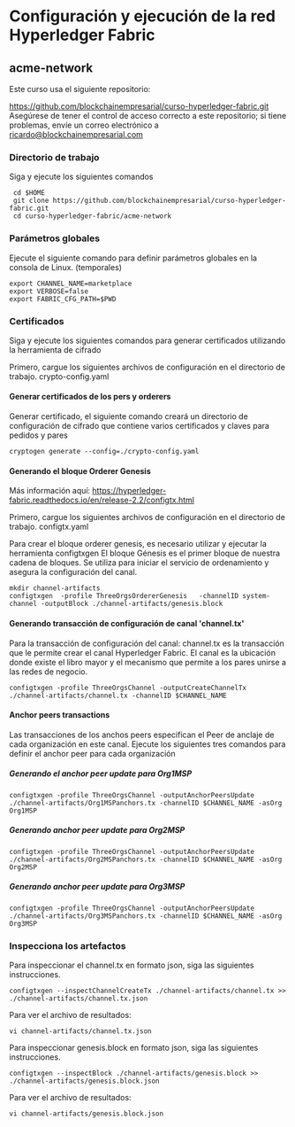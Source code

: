 Configuración y ejecución de la red Hyperledger Fabric
=============
acme-network
-------------



Este curso usa el siguiente repositorio:

https://github.com/blockchainempresarial/curso-hyperledger-fabric.git
Asegúrese de tener el control de acceso correcto a este repositorio; si tiene problemas, envíe un correo electrónico a ricardo@blockchainempresarial.com

### Directorio de trabajo
Siga y ejecute los siguientes comandos


```shell
 cd $HOME
 git clone https://github.com/blockchainempresarial/curso-hyperledger-fabric.git
 cd curso-hyperledger-fabric/acme-network

```
### Parámetros globales
Ejecute el siguiente comando para definir parámetros globales en la consola de Linux. (temporales)


```shell
export CHANNEL_NAME=marketplace
export VERBOSE=false
export FABRIC_CFG_PATH=$PWD
```

### Certificados
Siga y ejecute los siguientes comandos para generar certificados utilizando la herramienta de cifrado

Primero, cargue los siguientes archivos de configuración en el directorio de trabajo.
crypto-config.yaml

#### Generar certificados de los pers y orderers
Generar certificado, el siguiente comando creará un directorio de configuración de cifrado que contiene varios certificados y claves para pedidos y pares

```shell
cryptogen generate --config=./crypto-config.yaml

```
#### Generando el bloque Orderer Genesis

Más información aquí:
https://hyperledger-fabric.readthedocs.io/en/release-2.2/configtx.html

Primero, cargue los siguientes archivos de configuración en el directorio de trabajo.
configtx.yaml

Para crear el bloque orderer genesis, es necesario utilizar y ejecutar la herramienta configtxgen
El bloque Génesis es el primer bloque de nuestra cadena de bloques. Se utiliza para iniciar el servicio de ordenamiento y asegura la configuración del canal.


```shell
mkdir channel-artifacts
configtxgen  -profile ThreeOrgsOrdererGenesis 	-channelID system-channel -outputBlock ./channel-artifacts/genesis.block
```


#### Generando transacción de configuración de canal 'channel.tx'

Para la transacción de configuración del canal: channel.tx es la transacción que le permite crear el canal Hyperledger Fabric. El canal es la ubicación donde existe el libro mayor y el mecanismo que permite a los pares unirse a las redes de negocio.

```shell
configtxgen -profile ThreeOrgsChannel -outputCreateChannelTx ./channel-artifacts/channel.tx -channelID $CHANNEL_NAME
```


#### Anchor peers transactions
Las transacciones de los anchos peers   especifican el Peer de anclaje de cada organización en este canal. Ejecute los siguientes tres comandos para definir el anchor peer para cada organización


##### Generando el  anchor peer update para  Org1MSP 
```shell
configtxgen -profile ThreeOrgsChannel -outputAnchorPeersUpdate ./channel-artifacts/Org1MSPanchors.tx -channelID $CHANNEL_NAME -asOrg Org1MSP

```
##### Generando anchor peer update para Org2MSP

```shell
configtxgen -profile ThreeOrgsChannel -outputAnchorPeersUpdate ./channel-artifacts/Org2MSPanchors.tx -channelID $CHANNEL_NAME -asOrg Org2MSP
```

##### Generando anchor peer update para Org3MSP

```shell
configtxgen -profile ThreeOrgsChannel -outputAnchorPeersUpdate ./channel-artifacts/Org3MSPanchors.tx -channelID $CHANNEL_NAME -asOrg Org3MSP
```

### Inspecciona los artefactos

Para inspeccionar el channel.tx en formato json, siga las siguientes instrucciones.

```shell
configtxgen --inspectChannelCreateTx ./channel-artifacts/channel.tx >> ./channel-artifacts/channel.tx.json
```

Para ver el archivo de resultados:

```shell
vi channel-artifacts/channel.tx.json

```
Para inspeccionar genesis.block en formato json, siga las siguientes instrucciones.

```shell
configtxgen --inspectBlock ./channel-artifacts/genesis.block >> ./channel-artifacts/genesis.block.json

```
Para ver el archivo de resultados:

```shell
vi channel-artifacts/genesis.block.json

```
